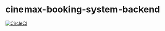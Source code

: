 # cinemax-booking-system-backend

[![CircleCI](https://circleci.com/gh/miami78/cinemax-booking-system-backend.svg?style=shield)](https://circleci.com/gh/miami78/cinemax-booking-system-backend)
